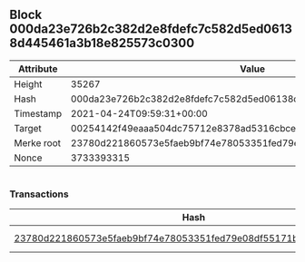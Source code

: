 ## Block 000da23e726b2c382d2e8fdefc7c582d5ed06138d445461a3b18e825573c0300

Attribute | Value
--- | ---
Height | 35267
Hash | 000da23e726b2c382d2e8fdefc7c582d5ed06138d445461a3b18e825573c0300
Timestamp | 2021-04-24T09:59:31+00:00
Target | 00254142f49eaaa504dc75712e8378ad5316cbcead634704b3734b6271167cc4
Merke root | 23780d221860573e5faeb9bf74e78053351fed79e08df55171b69425838a66b6
Nonce | 3733393315

```

```

### Transactions

Hash | Amount
--- | ---
[23780d221860573e5faeb9bf74e78053351fed79e08df55171b69425838a66b6](23780d221860573e5faeb9bf74e78053351fed79e08df55171b69425838a66b6.md) | 10.00000000 SKEPTI 
